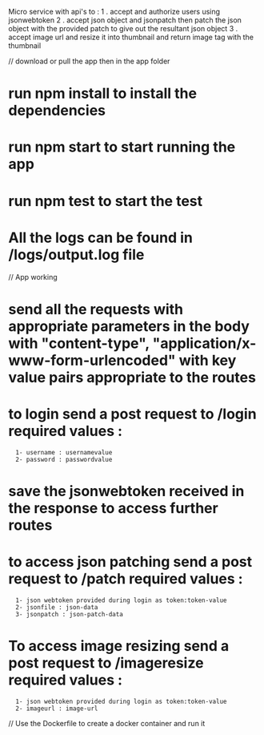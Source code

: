 Micro service with api's to : 
1 . accept and authorize users using jsonwebtoken
2 . accept json object and jsonpatch then patch the json object with the provided patch to give out the resultant json object
3 . accept image url and resize it into thumbnail and return image tag with the thumbnail

// download or pull the app then in the app folder 
# run npm install to install the dependencies

# run npm start to start running the app

# run npm test to start the test

# All the logs can be found in /logs/output.log file

// App working

# send all the requests with appropriate parameters in the body with "content-type", "application/x-www-form-urlencoded" with key value pairs appropriate to the routes

# to login send a post request to /login required values :
      1- username : usernamevalue
      2- password : passwordvalue

# save the jsonwebtoken received in the response to access further routes

# to access json patching send a post request to /patch required values :
      1- json webtoken provided during login as token:token-value
      2- jsonfile : json-data
      3- jsonpatch : json-patch-data

# To access image resizing send a post request to /imageresize required values :
      1- json webtoken provided during login as token:token-value
      2- imageurl : image-url


// Use the Dockerfile to create a docker container and run it